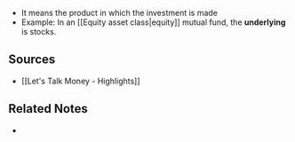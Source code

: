 - It means the product in which the investment is made
- Example: In an [[Equity asset class|equity]] mutual fund, the **underlying** is stocks.

## Sources
- [[Let's Talk Money - Highlights]]

## Related Notes
- 